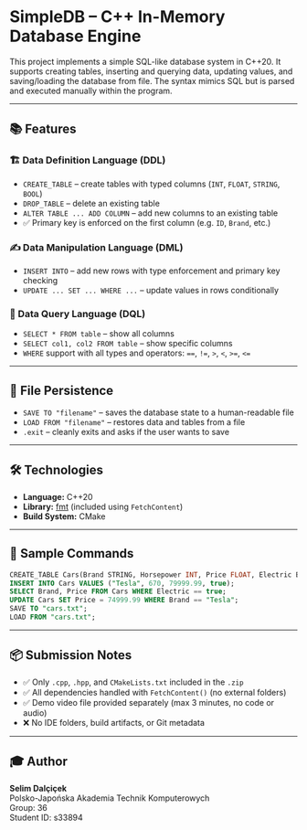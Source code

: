 # SimpleDB – C++ In-Memory Database Engine

This project implements a simple SQL-like database system in C++20. It supports creating tables, inserting and querying data, updating values, and saving/loading the database from file. The syntax mimics SQL but is parsed and executed manually within the program.

---

## 📚 Features

### 🏗️ Data Definition Language (DDL)
- `CREATE_TABLE` – create tables with typed columns (`INT`, `FLOAT`, `STRING`, `BOOL`)
- `DROP_TABLE` – delete an existing table
- `ALTER TABLE ... ADD COLUMN` – add new columns to an existing table
- ✅ Primary key is enforced on the first column (e.g. `ID`, `Brand`, etc.)

### ✍️ Data Manipulation Language (DML)
- `INSERT INTO` – add new rows with type enforcement and primary key checking
- `UPDATE ... SET ... WHERE ...` – update values in rows conditionally

### 🔎 Data Query Language (DQL)
- `SELECT * FROM table` – show all columns
- `SELECT col1, col2 FROM table` – show specific columns
- `WHERE` support with all types and operators: `==`, `!=`, `>`, `<`, `>=`, `<=`

---

## 💾 File Persistence

- `SAVE TO "filename"` – saves the database state to a human-readable file
- `LOAD FROM "filename"` – restores data and tables from a file
- `.exit` – cleanly exits and asks if the user wants to save

---

## 🛠️ Technologies

- **Language:** C++20
- **Library:** [fmt](https://github.com/fmtlib/fmt) (included using `FetchContent`)
- **Build System:** CMake

---

## 🧪 Sample Commands

```sql
CREATE_TABLE Cars(Brand STRING, Horsepower INT, Price FLOAT, Electric BOOL);
INSERT INTO Cars VALUES ("Tesla", 670, 79999.99, true);
SELECT Brand, Price FROM Cars WHERE Electric == true;
UPDATE Cars SET Price = 74999.99 WHERE Brand == "Tesla";
SAVE TO "cars.txt";
LOAD FROM "cars.txt";
```

---

## 📦 Submission Notes

- ✅ Only `.cpp`, `.hpp`, and `CMakeLists.txt` included in the `.zip`
- ✅ All dependencies handled with `FetchContent()` (no external folders)
- ✅ Demo video file provided separately (max 3 minutes, no code or audio)
- ❌ No IDE folders, build artifacts, or Git metadata

---

## 🎓 Author

**Selim Dalçiçek**  
Polsko-Japońska Akademia Technik Komputerowych  
Group: 36  
Student ID: s33894

